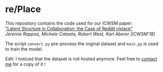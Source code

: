 # re/Place

This repository contains the code used for our ICWSM paper:  
["Latent Structure in Collaboration: the Case of Reddit r/place"](https://jrappaz.com/static/homepage/icwsm18.pdf)  
*Jérémie Rappaz, Michele Catasta, Robert West, Karl Aberer [ICWSM'18]*
  
The script `convert.py` pre-process the orginal dataset and `main.py` is used to train the model.

Edit: I noticed that the dataset is not hosted anymore. Feel free to [contact me](https://jrappaz.com) for a copy of it !




